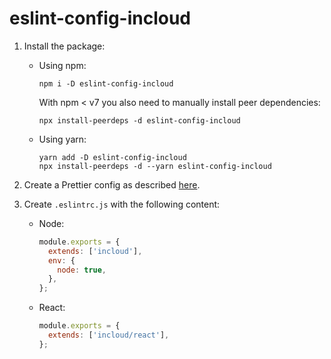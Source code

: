 # eslint-config-incloud

1. Install the package:
    - Using npm:
      ```shell
      npm i -D eslint-config-incloud
      ```
      With npm < v7 you also need to manually install peer dependencies:
      ```shell
      npx install-peerdeps -d eslint-config-incloud
      ```

    - Using yarn:
      ```shell
      yarn add -D eslint-config-incloud
      npx install-peerdeps -d --yarn eslint-config-incloud
      ```

2. Create a Prettier config as described [here](https://github.com/incloud/prettier-config).

3. Create `.eslintrc.js` with the following content:

    - Node:
      ```js
      module.exports = {
        extends: ['incloud'],
        env: {
          node: true,
        },
      };

      ```
    - React:
      ```js
      module.exports = {
        extends: ['incloud/react'],
      };
      ```
